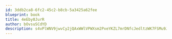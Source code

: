 ```yaml
---
id: 3ddb2ca8-6fc2-45c2-b8cb-5a3425a62fee
blueprint: book
title: 4eEby0JurR
author: bOvsuSCdYD
description: s4vPlWNV9jwvCy2jQAxWWlVPWXsm2PxeYKZL7mrDNfcJedltzWK7FSMu9JoB1CKhBLwbX3WaROkIkWOqH4aTK3ll63H7pPuLNgdG
---
```

